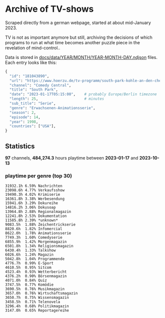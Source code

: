 # Archive of TV-shows

Scraped directly from a german webpage, started at about mid-January 2023.

TV is not as important anymore but still, archiving the decisions of which programs to run at what time
becomes another puzzle piece in the revelation of mind-control.. 

Data is stored in [docs/data/YEAR/MONTH/YEAR-MONTH-DAY.ndjson](docs/data/) files. 
Each entry looks like this:

```python
{
  "id": "181043890", 
  "url": "https://www.hoerzu.de/tv-programm/south-park-kohle-an-den-chefkoch/bid_181043890/", 
  "channel": "Comedy Central", 
  "title": "South Park", 
  "date": "2023-01-17T05:15:00",    # probably Europe/Berlin timezone 
  "length": 25,                     # minutes 
  "sub_title": "Serie", 
  "genre": "Erwachsenen-Animationsserie", 
  "season": 2, 
  "episode": 14, 
  "year": 1998, 
  "countries": ["USA"],
}
```

## Statistics

**97** channels, **484,274.3** hours playtime between **2023-01-17** and **2023-10-13**


### playtime per genre (top 30)

    31932.1h 6.59% Nachrichten
    23098.6h 4.77% Verkaufsshow
    19490.3h 4.02% Krimiserie
    16361.8h 3.38% Werbesendung
    15941.6h 3.29% Dokureihe
    14816.2h 3.06% Dokusoap
    13964.8h 2.88% Regionalmagazin
    12241.8h 2.53% Dokumentation
    11585.8h 2.39% *unknown*
    9083.5h  1.88% Zeichentrickserie
    8820.6h  1.82% Infomercial
    8622.0h  1.78% Animationsserie
    7749.3h  1.60% Comedyserie
    6855.9h  1.42% Morgenmagazin
    6501.8h  1.34% Religionsmagazin
    6430.4h  1.33% Talkshow
    6026.6h  1.24% Magazin
    5042.8h  1.04% Programmende
    4776.7h  0.99% E-Sport
    4610.5h  0.95% Sitcom
    4523.4h  0.93% Wetterbericht
    4376.2h  0.90% Börsenmagazin
    4071.0h  0.84% Quiz
    3747.5h  0.77% Komödie
    3690.5h  0.76% Musikmagazin
    3657.0h  0.76% Wirtschaftsmagazin
    3650.7h  0.75% Wissensmagazin
    3458.5h  0.71% Telenovela
    3296.4h  0.68% Politikmagazin
    3147.0h  0.65% Reportagereihe

